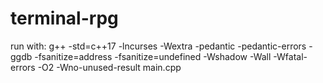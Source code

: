 # terminal-rpg

run with:
g++ -std=c++17 -lncurses -Wextra -pedantic -pedantic-errors -ggdb -fsanitize=address -fsanitize=undefined -Wshadow -Wall -Wfatal-errors -O2 -Wno-unused-result main.cpp
